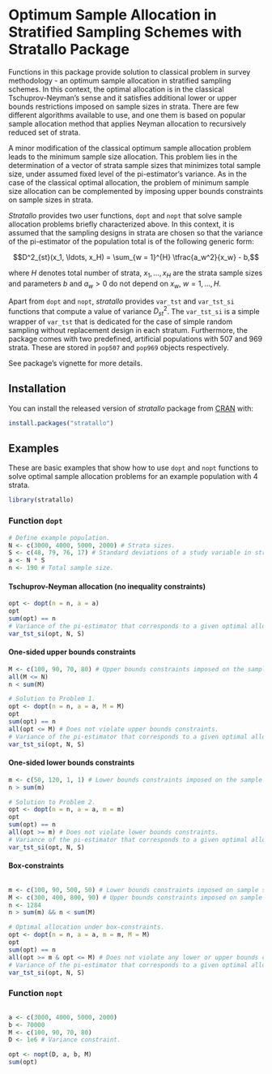 
<!-- README.md is generated from README.Rmd. Please edit that file -->

# Optimum Sample Allocation in Stratified Sampling Schemes with Stratallo Package

<!-- badges: start -->
<!-- badges: end -->

Functions in this package provide solution to classical problem in
survey methodology - an optimum sample allocation in stratified sampling
schemes. In this context, the optimal allocation is in the classical
Tschuprov-Neyman’s sense and it satisfies additional lower or upper
bounds restrictions imposed on sample sizes in strata. There are few
different algorithms available to use, and one them is based on popular
sample allocation method that applies Neyman allocation to recursively
reduced set of strata.

A minor modification of the classical optimum sample allocation problem
leads to the minimum sample size allocation. This problem lies in the
determination of a vector of strata sample sizes that minimizes total
sample size, under assumed fixed level of the pi-estimator’s variance.
As in the case of the classical optimal allocation, the problem of
minimum sample size allocation can be complemented by imposing upper
bounds constraints on sample sizes in strata.

*Stratallo* provides two user functions, `dopt` and `nopt` that solve
sample allocation problems briefly characterized above. In this context,
it is assumed that the sampling designs in strata are chosen so that the
variance of the pi-estimator of the population total is of the following
generic form:

$$D^2_{st}(x_1, \ldots, x_H) = \sum_{w = 1}^{H} \tfrac{a_w^2}{x_w} - b,$$

where $H$ denotes total number of strata, $x_1, \ldots, x_H$ are the
strata sample sizes and parameters $b$ and $a_w > 0$ do not depend on
$x_w$, $w = 1, \ldots, H$.

Apart from `dopt` and `nopt`, *stratallo* provides `var_tst` and
`var_tst_si` functions that compute a value of variance $D^2_{st}$. The
`var_tst_si` is a simple wrapper of `var_tst` that is dedicated for the
case of simple random sampling without replacement design in each
stratum. Furthermore, the package comes with two predefined, artificial
populations with 507 and 969 strata. These are stored in `pop507` and
`pop969` objects respectively.

See package’s vignette for more details.

## Installation

You can install the released version of *stratallo* package from
[CRAN](https://CRAN.R-project.org) with:

``` r
install.packages("stratallo")
```

## Examples

These are basic examples that show how to use `dopt` and `nopt`
functions to solve optimal sample allocation problems for an example
population with 4 strata.

``` r
library(stratallo)
```

### Function `dopt`

``` r
# Define example population.
N <- c(3000, 4000, 5000, 2000) # Strata sizes.
S <- c(48, 79, 76, 17) # Standard deviations of a study variable in strata.
a <- N * S
n <- 190 # Total sample size.
```

#### Tschuprov-Neyman allocation (no inequality constraints)

``` r
opt <- dopt(n = n, a = a)
opt
sum(opt) == n
# Variance of the pi-estimator that corresponds to a given optimal allocation.
var_tst_si(opt, N, S)
```

#### One-sided upper bounds constraints

``` r
M <- c(100, 90, 70, 80) # Upper bounds constraints imposed on the sample sizes in strata.
all(M <= N)
n < sum(M)

# Solution to Problem 1.
opt <- dopt(n = n, a = a, M = M)
opt
sum(opt) == n
all(opt <= M) # Does not violate upper bounds constraints.
# Variance of the pi-estimator that corresponds to a given optimal allocation.
var_tst_si(opt, N, S)
```

#### One-sided lower bounds constraints

``` r
m <- c(50, 120, 1, 1) # Lower bounds constraints imposed on the sample sizes in strata.
n > sum(m)

# Solution to Problem 2.
opt <- dopt(n = n, a = a, m = m)
opt
sum(opt) == n
all(opt >= m) # Does not violate lower bounds constraints.
# Variance of the pi-estimator that corresponds to a given optimal allocation.
var_tst_si(opt, N, S)
```

#### Box-constraints

``` r

m <- c(100, 90, 500, 50) # Lower bounds constraints imposed on sample sizes in strata.
M <- c(300, 400, 800, 90) # Upper bounds constraints imposed on sample sizes in strata.
n <- 1284
n > sum(m) && n < sum(M)

# Optimal allocation under box-constraints.
opt <- dopt(n = n, a = a, m = m, M = M)
opt
sum(opt) == n
all(opt >= m & opt <= M) # Does not violate any lower or upper bounds constraints.
# Variance of the pi-estimator that corresponds to a given optimal allocation.
var_tst_si(opt, N, S)
```

### Function `nopt`

``` r

a <- c(3000, 4000, 5000, 2000)
b <- 70000
M <- c(100, 90, 70, 80)
D <- 1e6 # Variance constraint.

opt <- nopt(D, a, b, M)
sum(opt)
```
